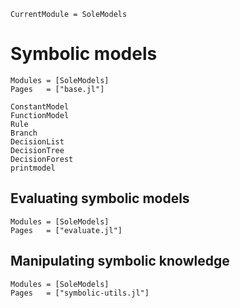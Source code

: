 ```@meta
CurrentModule = SoleModels
```

# Symbolic models

```@autodocs
Modules = [SoleModels]
Pages   = ["base.jl"]
```

```@docs
ConstantModel
FunctionModel
Rule
Branch
DecisionList
DecisionTree
DecisionForest
printmodel
```

## Evaluating symbolic models

```@autodocs
Modules = [SoleModels]
Pages   = ["evaluate.jl"]
```

## Manipulating symbolic knowledge

```@autodocs
Modules = [SoleModels]
Pages   = ["symbolic-utils.jl"]
```
